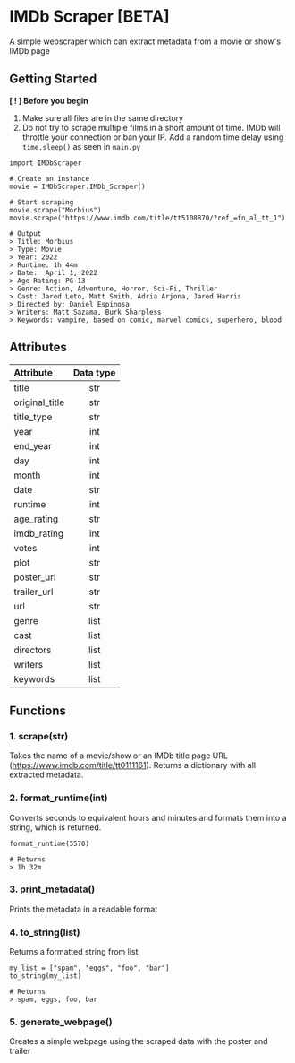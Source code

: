 # IMDb Scraper [BETA]
A simple webscraper which can extract metadata from a movie or show's IMDb page

## Getting Started 
**[ ! ] Before you begin**
1. Make sure all files are in the same directory 
2. Do not try to scrape multiple films in a short amount of time. IMDb will throttle your connection or ban your IP. Add a random time delay using `time.sleep()` as seen in `main.py` 
```
import IMDbScraper

# Create an instance 
movie = IMDbScraper.IMDb_Scraper()

# Start scraping
movie.scrape("Morbius")
movie.scrape("https://www.imdb.com/title/tt5108870/?ref_=fn_al_tt_1")

# Output
> Title: Morbius
> Type: Movie
> Year: 2022
> Runtime: 1h 44m
> Date:  April 1, 2022
> Age Rating: PG-13
> Genre: Action, Adventure, Horror, Sci-Fi, Thriller
> Cast: Jared Leto, Matt Smith, Adria Arjona, Jared Harris
> Directed by: Daniel Espinosa
> Writers: Matt Sazama, Burk Sharpless
> Keywords: vampire, based on comic, marvel comics, superhero, blood
```

## Attributes

|  **Attribute** |**Data type**|
|:-------------- |:-----------:|
| title          | str         |
| original_title | str         |
| title_type     | str         |
| year           | int         |
| end_year       | int         |
| day            | int         |
| month          | int         |
| date           | str         |
| runtime        | int         |
| age_rating     | str         |
| imdb_rating    | int         |
| votes          | int         |
| plot           | str         |
| poster_url     | str         |
| trailer_url    | str         |
| url            | str         |
| genre          | list        |
| cast           | list        |
| directors      | list        |
| writers        | list        |
| keywords       | list        |

## Functions

### 1. scrape(str)
Takes the name of a movie/show or an IMDb title page URL (https://www.imdb.com/title/tt0111161). Returns a dictionary with all extracted metadata.

### 2. format_runtime(int)
Converts seconds to equivalent hours and minutes and formats them into a string, which is returned.
```
format_runtime(5570)

# Returns 
> 1h 32m
```

### 3. print_metadata()
Prints the metadata in a readable format

### 4. to_string(list)
Returns a formatted string from list
```
my_list = ["spam", "eggs", "foo", "bar"]
to_string(my_list)

# Returns 
> spam, eggs, foo, bar
```

### 5. generate_webpage() 
Creates a simple webpage using the scraped data with the poster and trailer
